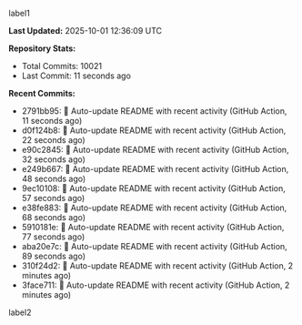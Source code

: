 
label1 
<!-- ACTIVITY_START -->
**Last Updated:** 2025-10-01 12:36:09 UTC

**Repository Stats:**
- Total Commits: 10021
- Last Commit: 11 seconds ago

**Recent Commits:**
- 2791bb95: 🤖 Auto-update README with recent activity (GitHub Action, 11 seconds ago)
- d0f124b8: 🤖 Auto-update README with recent activity (GitHub Action, 22 seconds ago)
- e90c2845: 🤖 Auto-update README with recent activity (GitHub Action, 32 seconds ago)
- e249b667: 🤖 Auto-update README with recent activity (GitHub Action, 48 seconds ago)
- 9ec10108: 🤖 Auto-update README with recent activity (GitHub Action, 57 seconds ago)
- e38fe883: 🤖 Auto-update README with recent activity (GitHub Action, 68 seconds ago)
- 5910181e: 🤖 Auto-update README with recent activity (GitHub Action, 77 seconds ago)
- aba20e7c: 🤖 Auto-update README with recent activity (GitHub Action, 89 seconds ago)
- 310f24d2: 🤖 Auto-update README with recent activity (GitHub Action, 2 minutes ago)
- 3face711: 🤖 Auto-update README with recent activity (GitHub Action, 2 minutes ago)
<!-- ACTIVITY_END -->

label2
